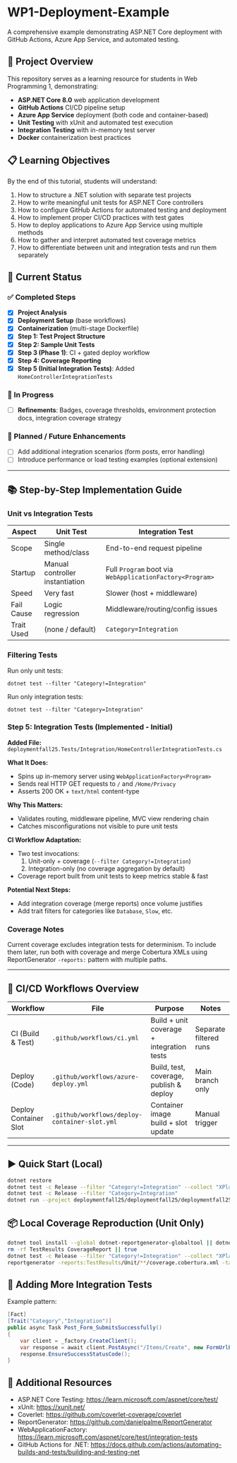 # WP1-Deployment-Example
A comprehensive example demonstrating ASP.NET Core deployment with GitHub Actions, Azure App Service, and automated testing.

## 🎯 Project Overview
This repository serves as a learning resource for students in Web Programming 1, demonstrating:
- **ASP.NET Core 8.0** web application development
- **GitHub Actions** CI/CD pipeline setup
- **Azure App Service** deployment (both code and container-based)
- **Unit Testing** with xUnit and automated test execution
- **Integration Testing** with in-memory test server
- **Docker** containerization best practices

## 📋 Learning Objectives
By the end of this tutorial, students will understand:
1. How to structure a .NET solution with separate test projects
2. How to write meaningful unit tests for ASP.NET Core controllers
3. How to configure GitHub Actions for automated testing and deployment
4. How to implement proper CI/CD practices with test gates
5. How to deploy applications to Azure App Service using multiple methods
6. How to gather and interpret automated test coverage metrics
7. How to differentiate between unit and integration tests and run them separately

## 🚀 Current Status

### ✅ Completed Steps
- [x] **Project Analysis**
- [x] **Deployment Setup** (base workflows)
- [x] **Containerization** (multi-stage Dockerfile)
- [x] **Step 1: Test Project Structure**
- [x] **Step 2: Sample Unit Tests**
- [x] **Step 3 (Phase 1)**: CI + gated deploy workflow
- [x] **Step 4: Coverage Reporting**
- [x] **Step 5 (Initial Integration Tests)**: Added `HomeControllerIntegrationTests`

### 🔄 In Progress
- [ ] **Refinements**: Badges, coverage thresholds, environment protection docs, integration coverage strategy

### 📝 Planned / Future Enhancements
- [ ] Add additional integration scenarios (form posts, error handling)
- [ ] Introduce performance or load testing examples (optional extension)

---

## 📚 Step-by-Step Implementation Guide

### Unit vs Integration Tests
| Aspect | Unit Test | Integration Test |
|--------|-----------|------------------|
| Scope | Single method/class | End-to-end request pipeline |
| Startup | Manual controller instantiation | Full `Program` boot via `WebApplicationFactory<Program>` |
| Speed | Very fast | Slower (host + middleware) |
| Fail Cause | Logic regression | Middleware/routing/config issues |
| Trait Used | (none / default) | `Category=Integration` |

### Filtering Tests
Run only unit tests:
```
dotnet test --filter "Category!=Integration"
```
Run only integration tests:
```
dotnet test --filter "Category=Integration"
```

### Step 5: Integration Tests (Implemented - Initial)
**Added File:** `deploymentfall25.Tests/Integration/HomeControllerIntegrationTests.cs`

**What It Does:**
- Spins up in-memory server using `WebApplicationFactory<Program>`
- Sends real HTTP GET requests to `/` and `/Home/Privacy`
- Asserts 200 OK + `text/html` content-type

**Why This Matters:**
- Validates routing, middleware pipeline, MVC view rendering chain
- Catches misconfigurations not visible to pure unit tests

**CI Workflow Adaptation:**
- Two test invocations:
  1. Unit-only + coverage (`--filter Category!=Integration`)
  2. Integration-only (no coverage aggregation by default)
- Coverage report built from unit tests to keep metrics stable & fast

**Potential Next Steps:**
- Add integration coverage (merge reports) once volume justifies
- Add trait filters for categories like `Database`, `Slow`, etc.

### Coverage Notes
Current coverage excludes integration tests for determinism. To include them later, run both with coverage and merge Cobertura XMLs using ReportGenerator `-reports:` pattern with multiple paths.

---

## 🔧 CI/CD Workflows Overview
| Workflow | File | Purpose | Notes |
|----------|------|---------|-------|
| CI (Build & Test) | `.github/workflows/ci.yml` | Build + unit coverage + integration tests | Separate filtered runs |
| Deploy (Code) | `.github/workflows/azure-deploy.yml` | Build, test, coverage, publish & deploy | Main branch only |
| Deploy Container Slot | `.github/workflows/deploy-container-slot.yml` | Container image build + slot update | Manual trigger |

---

## ▶️ Quick Start (Local)
```bash
dotnet restore
dotnet test -c Release --filter "Category!=Integration" --collect "XPlat Code Coverage"
dotnet test -c Release --filter "Category=Integration"
dotnet run --project deploymentfall25/deploymentfall25/deploymentfall25.csproj
```

## 📦 Local Coverage Reproduction (Unit Only)
```bash
dotnet tool install --global dotnet-reportgenerator-globaltool || dotnet tool update --global dotnet-reportgenerator-globaltool
rm -rf TestResults CoverageReport || true
dotnet test -c Release --filter "Category!=Integration" --collect "XPlat Code Coverage" --results-directory ./TestResults/Unit
reportgenerator -reports:TestResults/Unit/**/coverage.cobertura.xml -targetdir:CoverageReport -reporttypes:Html;TextSummary
```

## 🧪 Adding More Integration Tests
Example pattern:
```csharp
[Fact]
[Trait("Category","Integration")]
public async Task Post_Form_SubmitsSuccessfully()
{
    var client = _factory.CreateClient();
    var response = await client.PostAsync("/Items/Create", new FormUrlEncodedContent(...));
    response.EnsureSuccessStatusCode();
}
```

## 📖 Additional Resources
- ASP.NET Core Testing: https://learn.microsoft.com/aspnet/core/test/
- xUnit: https://xunit.net/
- Coverlet: https://github.com/coverlet-coverage/coverlet
- ReportGenerator: https://github.com/danielpalme/ReportGenerator
- WebApplicationFactory: https://learn.microsoft.com/aspnet/core/test/integration-tests
- GitHub Actions for .NET: https://docs.github.com/actions/automating-builds-and-tests/building-and-testing-net
